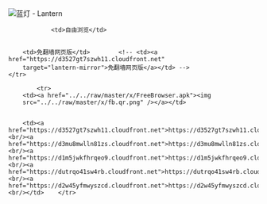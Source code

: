 

<img src="../../raw/master/x/8e0a2b81.c82003be.LanternYellow2.png" alt="蓝灯 - Lantern"/>
<table>
    <tr>
                
                <td>自由浏览</td>
        
        
        <td>免翻墙网页版</td>        <!-- <td><a href="https://d3527gt7szwh11.cloudfront.net"
        target="lantern-mirror">免翻墙网页版</a></td> -->
    </tr>
    
            <tr>
        <td><a href="../../raw/master/x/FreeBrowser.apk"><img
        src="../../raw/master/x/fb.qr.png" /></a></td>

        
        <td><a href="https://d3527gt7szwh11.cloudfront.net">https://d3527gt7szwh11.cloudfront.net</a><br/><a href="https://d3mu8mwlln81zs.cloudfront.net">https://d3mu8mwlln81zs.cloudfront.net</a><br/><a href="https://d1m5jwkfhrqeo9.cloudfront.net">https://d1m5jwkfhrqeo9.cloudfront.net</a><br/><a href="https://dutrqo41sw4rb.cloudfront.net">https://dutrqo41sw4rb.cloudfront.net</a><br/><a href="https://d2w45yfmwyszcd.cloudfront.net">https://d2w45yfmwyszcd.cloudfront.net</a><br/></td>    </tr>
</table>
